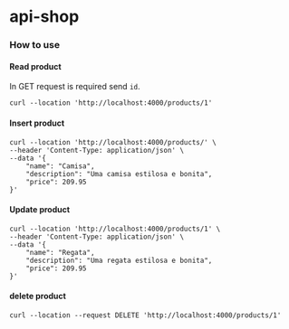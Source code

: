 # api-shop

### How to use

#### Read product

In GET request is required send `id`.
```
curl --location 'http://localhost:4000/products/1'
```

#### Insert product
```
curl --location 'http://localhost:4000/products/' \
--header 'Content-Type: application/json' \
--data '{
    "name": "Camisa",
    "description": "Uma camisa estilosa e bonita",
    "price": 209.95
}'
```

#### Update product
```
curl --location 'http://localhost:4000/products/1' \
--header 'Content-Type: application/json' \
--data '{
    "name": "Regata",
    "description": "Uma regata estilosa e bonita",
    "price": 209.95
}'
```

#### delete product
```
curl --location --request DELETE 'http://localhost:4000/products/1'
```